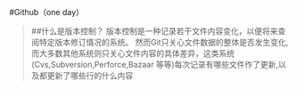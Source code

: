 #Github（one day）
>##什么是版本控制？
版本控制是一种记录若干文件内容变化，以便将来查阅特定版本修订情况的系统。
然而Git只关心文件数据的整体是否发生变化,而大多数其他系统则只关心文件内容的具体差异，这类系统(Cvs,Subversion,Perforce,Bazaar 等等)每次记录有哪些文件作了更新,以及都更新了哪些行的什么内容

